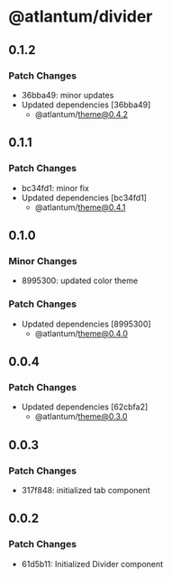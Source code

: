 # @atlantum/divider

## 0.1.2

### Patch Changes

-   36bba49: minor updates
-   Updated dependencies [36bba49]
    -   @atlantum/theme@0.4.2

## 0.1.1

### Patch Changes

-   bc34fd1: minor fix
-   Updated dependencies [bc34fd1]
    -   @atlantum/theme@0.4.1

## 0.1.0

### Minor Changes

-   8995300: updated color theme

### Patch Changes

-   Updated dependencies [8995300]
    -   @atlantum/theme@0.4.0

## 0.0.4

### Patch Changes

-   Updated dependencies [62cbfa2]
    -   @atlantum/theme@0.3.0

## 0.0.3

### Patch Changes

-   317f848: initialized tab component

## 0.0.2

### Patch Changes

-   61d5b11: Initialized Divider component
